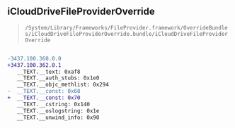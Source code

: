 ## iCloudDriveFileProviderOverride

> `/System/Library/Frameworks/FileProvider.framework/OverrideBundles/iCloudDriveFileProviderOverride.bundle/iCloudDriveFileProviderOverride`

```diff

-3437.100.360.0.0
+3437.100.362.0.1
   __TEXT.__text: 0xaf8
   __TEXT.__auth_stubs: 0x1e0
   __TEXT.__objc_methlist: 0x294
-  __TEXT.__const: 0x68
+  __TEXT.__const: 0x70
   __TEXT.__cstring: 0x140
   __TEXT.__oslogstring: 0x1e
   __TEXT.__unwind_info: 0x90

```
